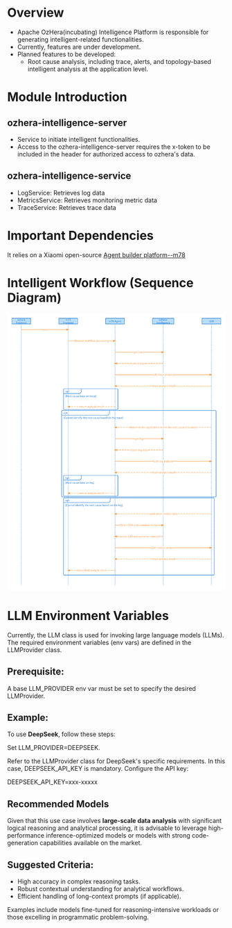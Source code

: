 <!--

    Licensed to the Apache Software Foundation (ASF) under one
    or more contributor license agreements.  See the NOTICE file
    distributed with this work for additional information
    regarding copyright ownership.  The ASF licenses this file
    to you under the Apache License, Version 2.0 (the
    "License"); you may not use this file except in compliance
    with the License.  You may obtain a copy of the License at

      http://www.apache.org/licenses/LICENSE-2.0

    Unless required by applicable law or agreed to in writing,
    software distributed under the License is distributed on an
    "AS IS" BASIS, WITHOUT WARRANTIES OR CONDITIONS OF ANY
    KIND, either express or implied.  See the License for the
    specific language governing permissions and limitations
    under the License.

-->

# Overview
+ Apache OzHera(incubating) Intelligence Platform is responsible for generating intelligent-related functionalities.
+ Currently, features are under development.
+ Planned features to be developed:
    + Root cause analysis, including trace, alerts, and topology-based intelligent analysis at the application level.

# Module Introduction

## ozhera-intelligence-server

+ Service to initiate intelligent functionalities.
+ Access to the ozhera-intelligence-server requires the x-token to be included in the header for authorized access to ozhera's data.

## ozhera-intelligence-service

+ LogService: Retrieves log data
+ MetricsService: Retrieves monitoring metric data
+ TraceService: Retrieves trace data

# Important Dependencies
It relies on a Xiaomi open-source [Agent builder platform--m78](https://github.com/XiaoMi/mone/tree/master/m78-all)

# Intelligent Workflow (Sequence Diagram)
![ozhera-intelligence](../readme/images/ozhera-intelligence.png)

# LLM Environment Variables
Currently, the LLM class is used for invoking large language models (LLMs). The required environment variables (env vars) are defined in the LLMProvider class.

## Prerequisite:
A base LLM_PROVIDER env var must be set to specify the desired LLMProvider.

## Example:
To use **DeepSeek**, follow these steps:

Set LLM_PROVIDER=DEEPSEEK.

Refer to the LLMProvider class for DeepSeek's specific requirements. In this case, DEEPSEEK_API_KEY is mandatory.
Configure the API key:

DEEPSEEK_API_KEY=xxx-xxxxx  

## Recommended Models
Given that this use case involves **large-scale data analysis** with significant logical reasoning and analytical processing, it is advisable to leverage high-performance inference-optimized models or models with strong code-generation capabilities available on the market.

## Suggested Criteria:

- High accuracy in complex reasoning tasks.
- Robust contextual understanding for analytical workflows.
- Efficient handling of long-context prompts (if applicable).

Examples include models fine-tuned for reasoning-intensive workloads or those excelling in programmatic problem-solving.